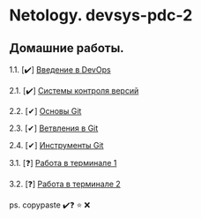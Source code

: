 # Netology. devsys-pdc-2 
## Домашние работы. 

1.1. [✔️] [Введение в DevOps](1.1-intro/README.md)

2.1. [✔️] [Системы контроля версий](2.1-vcs/README.md)

2.2. [✔] [Основы Git](2.2-base/README.md)

2.3. [✔] [Ветвления в Git](2.3-branching/README.md)

2.4. [✔] [Инструменты Git](2.4-git-tools/README.md)

3.1. [❓] [Работа в терминале 1](3.1-terminal/README.md)

3.2. [❓] [Работа в терминале 2](3.2-terminal/README.md)




ps. copypaste ✔️❓ ⭐ ❌

